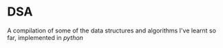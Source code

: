 # DSA
 A compilation of some of the data structures and algorithms I've learnt so far,  implemented in $python$

